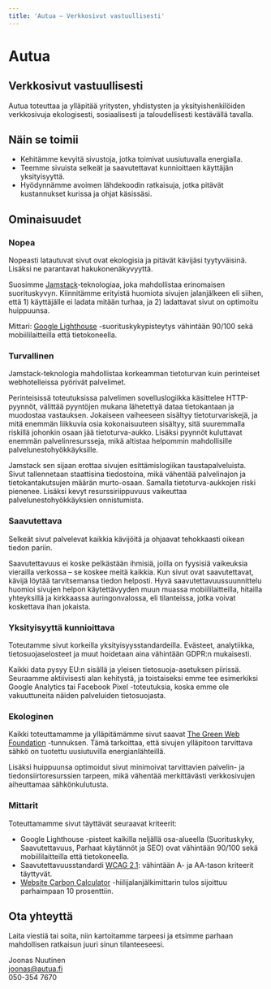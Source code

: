 ```yaml
---
title: 'Autua – Verkkosivut vastuullisesti'
---
```


# Autua

## Verkkosivut vastuullisesti

Autua toteuttaa ja ylläpitää yritysten, yhdistysten ja yksityishenkilöiden verkkosivuja ekologisesti, sosiaalisesti ja taloudellisesti kestävällä tavalla.

## Näin se toimii

- Kehitämme kevyitä sivustoja, jotka toimivat uusiutuvalla energialla.
- Teemme sivuista selkeät ja saavutettavat kunnioittaen käyttäjän yksityisyyttä.
- Hyödynnämme avoimen lähdekoodin ratkaisuja, jotka pitävät kustannukset kurissa ja ohjat käsissäsi.

## Ominaisuudet

### Nopea

Nopeasti latautuvat sivut ovat ekologisia ja pitävät kävijäsi tyytyväisinä. Lisäksi ne parantavat hakukonenäkyvyyttä.

Suosimme [Jamstack](https://jamstack.org/)-teknologiaa, joka mahdollistaa erinomaisen suorituskyvyn. Kiinnitämme erityistä huomiota sivujen jalanjälkeen eli siihen, että 1) käyttäjälle ei ladata mitään turhaa, ja 2) ladattavat sivut on optimoitu huippuunsa.

Mittari: [Google Lighthouse](https://developers.google.com/web/tools/lighthouse) -suorituskykypisteytys vähintään 90/100 sekä mobiililaitteilla että tietokoneella.

### Turvallinen

Jamstack-teknologia mahdollistaa korkeamman tietoturvan kuin perinteiset webhotelleissa pyörivät palvelimet.

Perinteisissä toteutuksissa palvelimen sovelluslogiikka käsittelee HTTP-pyynnöt, välittää pyyntöjen mukana lähetettyä dataa tietokantaan ja muodostaa vastauksen. Jokaiseen vaiheeseen sisältyy tietoturvariskejä, ja mitä enemmän liikkuvia osia kokonaisuuteen sisältyy, sitä suuremmalla riskillä johonkin osaan jää tietoturva-aukko. Lisäksi pyynnöt kuluttavat enemmän palvelinresursseja, mikä altistaa helpommin mahdollisille palvelunestohyökkäyksille.

Jamstack sen sijaan erottaa sivujen esittämislogiikan taustapalveluista. Sivut tallennetaan staattisina tiedostoina, mikä vähentää palvelinajon ja tietokantakutsujen määrän murto-osaan. Samalla tietoturva-aukkojen riski pienenee. Lisäksi kevyt resurssiriippuvuus vaikeuttaa palvelunestohyökkäyksien onnistumista.

### Saavutettava

Selkeät sivut palvelevat kaikkia kävijöitä ja ohjaavat tehokkaasti oikean tiedon pariin.

Saavutettavuus ei koske pelkästään ihmisiä, joilla on fyysisiä vaikeuksia vierailla verkossa – se koskee meitä kaikkia. Kun sivut ovat saavutettavat, kävijä löytää tarvitsemansa tiedon helposti. Hyvä saavutettavuussuunnittelu huomioi sivujen helpon käytettävyyden muun muassa mobiililaitteilla, hitailla yhteyksillä ja kirkkaassa auringonvalossa, eli tilanteissa, jotka voivat koskettava ihan jokaista.

### Yksityisyyttä kunnioittava

Toteutamme sivut korkeilla yksityisyysstandardeilla. Evästeet, analytiikka, tietosuojaselosteet ja muut hoidetaan aina vähintään GDPR:n mukaisesti.

Kaikki data pysyy EU:n sisällä ja yleisen tietosuoja-asetuksen piirissä. Seuraamme aktiivisesti alan kehitystä, ja toistaiseksi emme tee esimerkiksi Google Analytics tai Facebook Pixel -toteutuksia, koska emme ole vakuuttuneita näiden palveluiden tietosuojasta.

### Ekologinen

Kaikki toteuttamamme ja ylläpitämämme sivut saavat [The Green Web Foundation](https://www.thegreenwebfoundation.org/) -tunnuksen. Tämä tarkoittaa, että sivujen ylläpitoon tarvittava sähkö on tuotettu uusiutuvilla energianlähteillä.

Lisäksi huippuunsa optimoidut sivut minimoivat tarvittavien palvelin- ja tiedonsiirtoresurssien tarpeen, mikä vähentää merkittävästi verkkosivujen aiheuttamaa sähkönkulutusta.

### Mittarit

Toteuttamamme sivut täyttävät seuraavat kriteerit:

- Google Lighthouse -pisteet kaikilla neljällä osa-alueella (Suorituskyky, Saavutettavuus, Parhaat käytännöt ja SEO) ovat vähintään 90/100 sekä mobiililaitteilla että tietokoneella.
- Saavutettavuusstandardi [WCAG 2.1](https://www.saavutettavuusvaatimukset.fi/digipalvelulain-vaatimukset/wcag-2-1/): vähintään A- ja AA-tason kriteerit täyttyvät.
- [Website Carbon Calculator](https://www.websitecarbon.com/) -hiilijalanjälkimittarin tulos sijoittuu parhaimpaan 10 prosenttiin.

## Ota yhteyttä

Laita viestiä tai soita, niin kartoitamme tarpeesi ja etsimme parhaan mahdollisen ratkaisun juuri sinun tilanteeseesi.

Joonas Nuutinen<br>
[joonas@autua.fi](mailto:joonas@autua.fi)<br>
050-354 7670<br>

